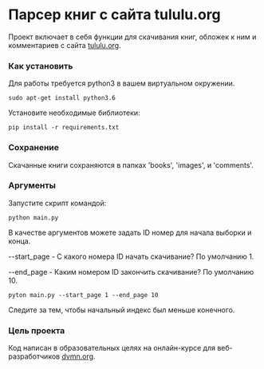 # Парсер книг с сайта tululu.org

Проект включает в себя функции для скачивания книг, обложек к ним и комментариев с сайта [tululu.org](http://tululu.org).

### Как установить

Для работы требуется python3 в вашем виртуальном окружении.

```
sudo apt-get install python3.6
```

Установите необходимые библиотеки:

```
pip install -r requirements.txt
```

### Сохранение

Скачанные книги сохраняются в папках 'books', 'images', и 'comments'.


### Аргументы

Запустите скрипт командой:

```
python main.py
```


В качестве аргументов можете задать ID номер для начала выборки и конца.

--start_page - С какого номера  ID начать скачивание? По умолчанию 1.

--end_page - Каким номером  ID закончить скачивание? По умолчанию 10.


```
pyton main.py --start_page 1 --end_page 10
```

Следите за тем, чтобы начальный индекс был меньше конечного.

### Цель проекта

Код написан в образовательных целях на онлайн-курсе для веб-разработчиков [dvmn.org](https://dvmn.org/).